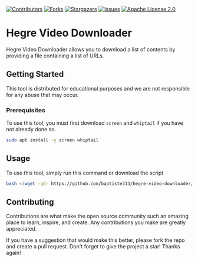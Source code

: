[![Contributors](https://img.shields.io/github/contributors/baptiste313/hegre-video-downloader.svg?style=for-the-badge)](https://github.com/baptiste313/hegre-video-downloader/graphs/contributors) [![Forks](https://img.shields.io/github/forks/baptiste313/hegre-video-downloader.svg?style=for-the-badge)](https://github.com/baptiste313/hegre-video-downloader/network/members) [![Stargazers](https://img.shields.io/github/stars/baptiste313/hegre-video-downloader.svg?style=for-the-badge)](https://github.com/baptiste313/hegre-video-downloader/stargazers) [![Issues](https://img.shields.io/github/issues/baptiste313/hegre-video-downloader.svg?style=for-the-badge)](https://github.com/baptiste313/hegre-video-downloader/issues) [![Apache License 2.0](https://img.shields.io/github/license/baptiste313/hegre-video-downloader.svg?style=for-the-badge)](https://github.com/baptiste313/hegre-video-downloader/blob/master/LICENSE)

# Hegre Video Downloader
   
Hegre Video Downloader allows you to download a list of contents by providing a file containing a list of URLs.

## Getting Started

This tool is distributed for educational purposes and we are not responsible for any abuse that may occur.

### Prerequisites

To use this tool, you must first download `screen` and `whiptail` if you have not already done so.

```bash
sudo apt install -y screen whiptail
```

## Usage

To use this tool, simply run this command or download the script

```bash
bash <(wget -qO- https://github.com/baptiste313/hegre-video-downloader/raw/main/hegre-video-downloader.sh)
```

## Contributing

Contributions are what make the open source community such an amazing place to learn, inspire, and create. Any contributions you make are greatly appreciated.

If you have a suggestion that would make this better, please fork the repo and create a pull request. Don't forget to give the project a star! Thanks again!
